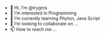 - 👋 Hi, I’m @trygms
- 👀 I’m interested in Programming
- 🌱 I’m currently learning Phyton, Java Script
- 💞️ I’m looking to collaborate on ...
- 📫 How to reach me ...

<!---
trygms/trygms is a ✨ special ✨ repository because its `README.md` (this file) appears on your GitHub profile.
You can click the Preview link to take a look at your changes.
--->
